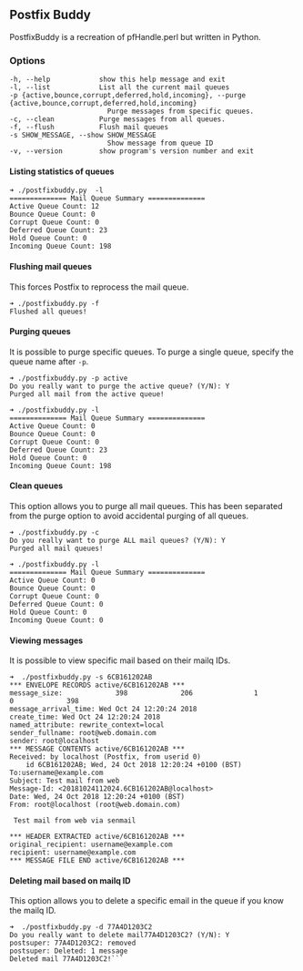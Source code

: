 ## Postfix Buddy

PostfixBuddy is a recreation of pfHandle.perl but written in Python.

### Options

    -h, --help            show this help message and exit
    -l, --list            List all the current mail queues
    -p {active,bounce,corrupt,deferred,hold,incoming}, --purge {active,bounce,corrupt,deferred,hold,incoming}
                            Purge messages from specific queues.
    -c, --clean           Purge messages from all queues.
    -f, --flush           Flush mail queues
    -s SHOW_MESSAGE, --show SHOW_MESSAGE
                            Show message from queue ID
    -v, --version         show program's version number and exit

#### Listing statistics of queues

``` 
➜ ./postfixbuddy.py  -l
============== Mail Queue Summary ==============
Active Queue Count: 12
Bounce Queue Count: 0
Corrupt Queue Count: 0
Deferred Queue Count: 23
Hold Queue Count: 0
Incoming Queue Count: 198
```
#### Flushing mail queues
This forces Postfix to reprocess the mail queue.

```
➜ ./postfixbuddy.py -f
Flushed all queues!
```

#### Purging queues
It is possible to purge specific queues. To purge a single queue, specify the queue name after `-p`.

```
➜ ./postfixbuddy.py -p active
Do you really want to purge the active queue? (Y/N): Y
Purged all mail from the active queue!

➜ ./postfixbuddy.py -l
============== Mail Queue Summary ==============
Active Queue Count: 0
Bounce Queue Count: 0
Corrupt Queue Count: 0
Deferred Queue Count: 23
Hold Queue Count: 0
Incoming Queue Count: 198
```
#### Clean queues
This option allows you to purge all mail queues. This has been separated from the purge option to avoid accidental purging of all queues.

```
➜ ./postfixbuddy.py -c
Do you really want to purge ALL mail queues? (Y/N): Y
Purged all mail queues!

➜ ./postfixbuddy.py -l
============== Mail Queue Summary ==============
Active Queue Count: 0
Bounce Queue Count: 0
Corrupt Queue Count: 0
Deferred Queue Count: 0
Hold Queue Count: 0
Incoming Queue Count: 0
```

#### Viewing messages
It is possible to view specific mail based on their mailq IDs. 

```
➜  ./postfixbuddy.py -s 6CB161202AB
*** ENVELOPE RECORDS active/6CB161202AB ***
message_size:             398             206               1               0             398
message_arrival_time: Wed Oct 24 12:20:24 2018
create_time: Wed Oct 24 12:20:24 2018
named_attribute: rewrite_context=local
sender_fullname: root@web.domain.com
sender: root@localhost
*** MESSAGE CONTENTS active/6CB161202AB ***
Received: by localhost (Postfix, from userid 0)
	id 6CB161202AB; Wed, 24 Oct 2018 12:20:24 +0100 (BST)
To:username@example.com
Subject: Test mail from web
Message-Id: <20181024112024.6CB161202AB@localhost>
Date: Wed, 24 Oct 2018 12:20:24 +0100 (BST)
From: root@localhost (root@web.domain.com)

 Test mail from web via senmail

*** HEADER EXTRACTED active/6CB161202AB ***
original_recipient: username@example.com
recipient: username@example.com
*** MESSAGE FILE END active/6CB161202AB ***
```

#### Deleting mail based on mailq ID

This option allows you to delete a specific email in the queue if you know the mailq ID.

```
➜  ./postfixbuddy.py -d 77A4D1203C2
Do you really want to delete mail77A4D1203C2? (Y/N): Y
postsuper: 77A4D1203C2: removed
postsuper: Deleted: 1 message
Deleted mail 77A4D1203C2!```
